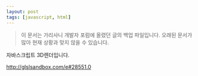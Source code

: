 ```yaml
---
layout: post
tags: [javascript, html]
---
```


> 이 문서는 가리사니 개발자 포럼에 올렸던 글의 백업 파일입니다.
오래된 문서가 많아 현재 상황과 맞지 않을 수 있습니다.


자바스크립트 3D렌더입니다.

http://glslsandbox.com/e#28551.0